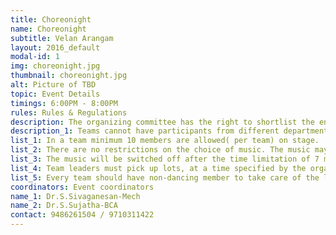 ```yaml
---
title: Choreonight
name: Choreonight
subtitle: Velan Arangam
layout: 2016_default
modal-id: 1
img: choreonight.jpg
thumbnail: choreonight.jpg
alt: Picture of TBD
topic: Event Details
timings: 6:00PM - 8:00PM
rules: Rules & Regulations
description: The organizing committee has the right to shortlist the entries, if the entries are too many.
description_1: Teams cannot have participants from different departments.
list_1: In a team minimum 10 members are allowed( per team) on stage. 
list_2: There are no restrictions on the choice of music. The music may or may not contain lyrics.
list_3: The music will be switched off after the time limitation of 7 minutes. ( inclusive for narration, set-up Time, etc.)
list_4: Team leaders must pick up lots, at a time specified by the organizers to decide the order of appearance in stage. The first team must be ready at least one hour before the schedule time of beginning of the event. Other team must be ready at the backstage when the preceding team is on stage and properties are allowed. 
list_5: Every team should have non-dancing member to take care of the lights and music, and he/she will have to report at the music desk with the CD/DVD when the previous team is performing on stage.
coordinators: Event coordinators
name_1: Dr.S.Sivaganesan-Mech
name_2: Dr.S.Sujatha-BCA
contact: 9486261504 / 9710311422
---
```

